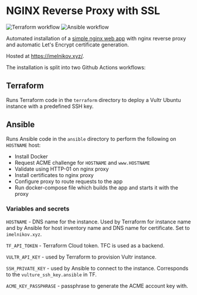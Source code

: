 # NGINX Reverse Proxy with SSL
![Terraform workflow](https://github.com/FozzeY/sre-task/actions/workflows/terraform.yml/badge.svg)
![Ansible workflow](https://github.com/FozzeY/sre-task/actions/workflows/ansible.yml/badge.svg)

Automated installation of a [simple nginx web app](https://github.com/dockersamples/linux_tweet_app) with nginx reverse proxy and automatic Let's Encrypt certificate generation.

Hosted at https://imelnikov.xyz/.

The installation is split into two Github Actions workflows:

## Terraform

Runs Terraform code in the `terraform` directory to deploy a Vultr Ubuntu instance with a predefined SSH key.

## Ansible

Runs Ansible code in the `ansible` directory to perform the following on `HOSTNAME` host:
- Install Docker
- Request ACME challenge for `HOSTNAME` and `www.HOSTNAME`
- Validate using HTTP-01 on nginx proxy
- Install certificates to nginx proxy
- Configure proxy to route requests to the app
- Run docker-compose file which builds the app and starts it with the proxy

### Variables and secrets

`HOSTNAME` - DNS name for the instance. Used by Terraform for instance name and by Ansible for host inventory name and DNS name for certificate. Set to `imelnikov.xyz`.

`TF_API_TOKEN` - Terraform Cloud token. TFC is used as a backend.

`VULTR_API_KEY` - used by Terraform to provision Vultr instance.

`SSH_PRIVATE_KEY` - used by Ansible to connect to the instance. Corresponds to the `vulture_ssh_key.ansible` in TF.

`ACME_KEY_PASSPHRASE` - passphrase to generate the ACME account key with.
